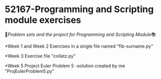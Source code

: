 # 52167-Programming and Scripting module exercises

:book:_Problem sets and the project for Programming and Scripting Module_:books:

*Week 1 and Week 2 Exercises in a single file named "fib-surname.py"

*Week 3 Exercise file "collatz.py"

*Week 5 Project Euler Problem 5 -solution created by me "ProjEulerProblem5.py"
